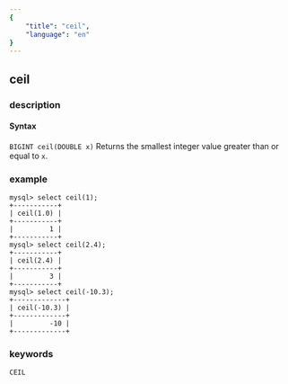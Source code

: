 ```yaml
---
{
    "title": "ceil",
    "language": "en"
}
---
```


<!-- 
Licensed to the Apache Software Foundation (ASF) under one
or more contributor license agreements.  See the NOTICE file
distributed with this work for additional information
regarding copyright ownership.  The ASF licenses this file
to you under the Apache License, Version 2.0 (the
"License"); you may not use this file except in compliance
with the License.  You may obtain a copy of the License at
  http://www.apache.org/licenses/LICENSE-2.0
Unless required by applicable law or agreed to in writing,
software distributed under the License is distributed on an
"AS IS" BASIS, WITHOUT WARRANTIES OR CONDITIONS OF ANY
KIND, either express or implied.  See the License for the
specific language governing permissions and limitations
under the License.
-->

## ceil

### description
#### Syntax

`BIGINT ceil(DOUBLE x)`
Returns the smallest integer value greater than or equal to `x`.

### example

```
mysql> select ceil(1);
+-----------+
| ceil(1.0) |
+-----------+
|         1 |
+-----------+
mysql> select ceil(2.4);
+-----------+
| ceil(2.4) |
+-----------+
|         3 |
+-----------+
mysql> select ceil(-10.3);
+-------------+
| ceil(-10.3) |
+-------------+
|         -10 |
+-------------+
```

### keywords
	CEIL
